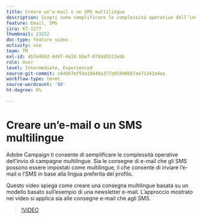 ```yaml
---
title: Creare un’e-mail o un SMS multilingue
description: Scopri come semplificare le complessità operative dell’invio di campagne multilingue.
feature: Email, SMS
jira: KT-1277
thumbnail: 23252
doc-type: feature video
activity: use
team: TM
exl-id: 4b7e4602-6d4f-4a16-bbe7-070a95511ebb
role: User
level: Intermediate, Experienced
source-git-commit: c84867ef59a10448a377a959d0b67ae71343a4aa
workflow-type: tm+mt
source-wordcount: '98'
ht-degree: 0%

---
```


# Creare un’e-mail o un SMS multilingue

Adobe Campaign ti consente di semplificare le complessità operative dell’invio di campagne multilingue. Sia le consegne di e-mail che gli SMS possono essere impostati come multilingue, il che consente di inviare l’e-mail o l’SMS in base alla lingua preferita del profilo.

Questo video spiega come creare una consegna multilingue basata su un modello basato sull’esempio di una newsletter e-mail. L’approccio mostrato nei video si applica sia alle consegne e-mail che agli SMS.

>[!VIDEO](https://video.tv.adobe.com/v/23252?quality=12&learn=on)
